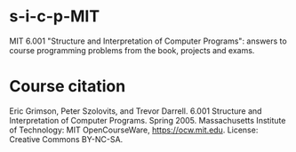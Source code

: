 # s-i-c-p-MIT
MIT 6.001 "Structure and Interpretation of Computer Programs": answers to course programming problems from the book, projects and exams.

# Course citation
Eric Grimson, Peter Szolovits, and Trevor Darrell. 6.001 Structure and Interpretation of Computer Programs. Spring 2005. Massachusetts Institute of Technology: MIT OpenCourseWare, https://ocw.mit.edu. License: Creative Commons BY-NC-SA.
